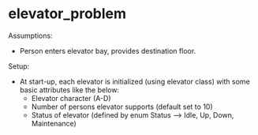 # elevator_problem
Assumptions:
- Person enters elevator bay, provides destination floor.

Setup:
- At start-up, each elevator is initialized (using elevator class) with some basic attributes like the below:
    - Elevator character (A-D)
    - Number of persons elevator supports (default set to 10)
    - Status of elevator (defined by enum Status --> Idle, Up, Down, Maintenance)
